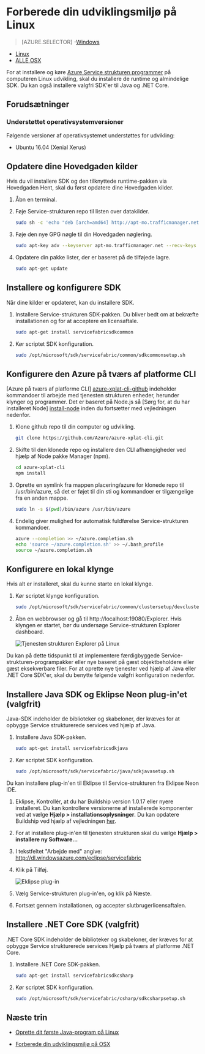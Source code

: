 <properties
   pageTitle="Konfigurere din udviklingsmiljø på Linux | Microsoft Azure"
   description="Installere runtime- og SDK og oprette en lokal udvikling klynge på Linux. Når installationen er fuldført, vil du være klar til at opbygge programmer."
   services="service-fabric"
   documentationCenter=".net"
   authors="seanmck"
   manager="timlt"
   editor=""/>

<tags
   ms.service="service-fabric"
   ms.devlang="dotNet"
   ms.topic="get-started-article"
   ms.tgt_pltfrm="NA"
   ms.workload="NA"
   ms.date="09/26/2016"
   ms.author="seanmck"/>

# <a name="prepare-your-development-environment-on-linux"></a>Forberede din udviklingsmiljø på Linux


> [AZURE.SELECTOR]
-[Windows](service-fabric-get-started.md)
- [Linux](service-fabric-get-started-linux.md)
- [ALLE OSX](service-fabric-get-started-mac.md)

 For at installere og køre [Azure Service strukturen programmer](service-fabric-application-model.md) på computeren Linux udvikling, skal du installere de runtime og almindelige SDK. Du kan også installere valgfri SDK'er til Java og .NET Core.

## <a name="prerequisites"></a>Forudsætninger
### <a name="supported-operating-system-versions"></a>Understøttet operativsystemversioner
Følgende versioner af operativsystemet understøttes for udvikling:

- Ubuntu 16.04 (Xenial Xerus)

## <a name="update-your-apt-sources"></a>Opdatere dine Hovedgaden kilder

Hvis du vil installere SDK og den tilknyttede runtime-pakken via Hovedgaden Hent, skal du først opdatere dine Hovedgaden kilder.

1. Åbn en terminal.
2. Føje Service-strukturen repo til listen over datakilder.

    ```bash
    sudo sh -c 'echo "deb [arch=amd64] http://apt-mo.trafficmanager.net/repos/servicefabric/ trusty main" > /etc/apt/sources.list.d/servicefabric.list'
    ```

3. Føje den nye GPG nøgle til din Hovedgaden nøglering.

    ```bash
    sudo apt-key adv --keyserver apt-mo.trafficmanager.net --recv-keys 417A0893
    ```

4. Opdatere din pakke lister, der er baseret på de tilføjede lagre.

    ```bash
    sudo apt-get update
    ```

## <a name="install-and-set-up-the-sdk"></a>Installere og konfigurere SDK

Når dine kilder er opdateret, kan du installere SDK.

1. Installere Service-strukturen SDK-pakken. Du bliver bedt om at bekræfte installationen og for at acceptere en licensaftale.

    ```bash
    sudo apt-get install servicefabricsdkcommon
    ```

2. Kør scriptet SDK konfiguration.

    ```bash
    sudo /opt/microsoft/sdk/servicefabric/common/sdkcommonsetup.sh
    ```

## <a name="set-up-the-azure-cross-platform-cli"></a>Konfigurere den Azure på tværs af platforme CLI

[Azure på tværs af platforme CLI] [ azure-xplat-cli-github] indeholder kommandoer til arbejde med tjenesten strukturen enheder, herunder klynger og programmer. Det er baseret på Node.js så [Sørg for, at du har installeret Node] [ install-node] inden du fortsætter med vejledningen nedenfor.

1. Klone github repo til din computer og udvikling.

    ```bash
    git clone https://github.com/Azure/azure-xplat-cli.git
    ```

2. Skifte til den klonede repo og installere den CLI afhængigheder ved hjælp af Node pakke Manager (npm).

    ```bash
    cd azure-xplat-cli
    npm install
    ```

3. Oprette en symlink fra mappen placering/azure for klonede repo til /usr/bin/azure, så det er føjet til din sti og kommandoer er tilgængelige fra en anden mappe.

    ```bash
    sudo ln -s $(pwd)/bin/azure /usr/bin/azure
    ```

4. Endelig giver mulighed for automatisk fuldførelse Service-strukturen kommandoer.

    ```bash
    azure --completion >> ~/azure.completion.sh
    echo 'source ~/azure.completion.sh' >> ~/.bash_profile
    source ~/azure.completion.sh
    ```

## <a name="set-up-a-local-cluster"></a>Konfigurere en lokal klynge

Hvis alt er installeret, skal du kunne starte en lokal klynge.

1. Kør scriptet klynge konfiguration.

    ```bash
    sudo /opt/microsoft/sdk/servicefabric/common/clustersetup/devclustersetup.sh
    ```

2. Åbn en webbrowser og gå til http://localhost:19080/Explorer. Hvis klyngen er startet, bør du undersøge Service-strukturen Explorer dashboard.

    ![Tjenesten strukturen Explorer på Linux][sfx-linux]

Du kan på dette tidspunkt til at implementere færdigbyggede Service-strukturen-programpakker eller nye baseret på gæst objektbeholdere eller gæst eksekverbare filer. For at oprette nye tjenester ved hjælp af Java eller .NET Core SDK'er, skal du benytte følgende valgfri konfiguration nedenfor.

## <a name="install-the-java-sdk-and-eclipse-neon-plugin-optional"></a>Installere Java SDK og Eklipse Neon plug-in'et (valgfrit)

Java-SDK indeholder de biblioteker og skabeloner, der kræves for at opbygge Service strukturerede services ved hjælp af Java.

1. Installere Java SDK-pakken.

    ```bash
    sudo apt-get install servicefabricsdkjava
    ```

2. Kør scriptet SDK konfiguration.

    ```bash
    sudo /opt/microsoft/sdk/servicefabric/java/sdkjavasetup.sh
    ```

Du kan installere plug-in'en til Eklipse til Service-strukturen fra Eklipse Neon IDE.

1. Eklipse, Kontrollér, at du har Buildship version 1.0.17 eller nyere installeret. Du kan kontrollere versionerne af installerede komponenter ved at vælge **Hjælp > installationsoplysninger**. Du kan opdatere Buildship ved hjælp af vejledningen [her][buildship-update].

2. For at installere plug-in'en til tjenesten strukturen skal du vælge **Hjælp > installere ny Software...**

3. I tekstfeltet "Arbejde med" angive: http://dl.windowsazure.com/eclipse/servicefabric

4. Klik på Tilføj.

    ![Eklipse plug-in][sf-eclipse-plugin]

5. Vælg Service-strukturen plug-in'en, og klik på Næste.

6. Fortsæt gennem installationen, og accepter slutbrugerlicensaftalen.

## <a name="install-the-net-core-sdk-optional"></a>Installere .NET Core SDK (valgfrit)

.NET Core SDK indeholder de biblioteker og skabeloner, der kræves for at opbygge Service strukturerede services Hjælp på tværs af platforme .NET Core.

1. Installere .NET Core SDK-pakken.

    ```bash
    sudo apt-get install servicefabricsdkcsharp
    ```

2. Kør scriptet SDK konfiguration.

    ```bash
    sudo /opt/microsoft/sdk/servicefabric/csharp/sdkcsharpsetup.sh
    ```

## <a name="next-steps"></a>Næste trin

- [Oprette dit første Java-program på Linux](service-fabric-create-your-first-linux-application-with-java.md)

- [Forberede din udviklingsmiljø på OSX](service-fabric-get-started-mac.md)


<!-- Links -->

[azure-xplat-cli-github]: https://github.com/Azure/azure-xplat-cli
[install-node]: https://nodejs.org/en/download/package-manager/#installing-node-js-via-package-manager
[buildship-update]: https://projects.eclipse.org/projects/tools.buildship

<!--Images -->

[sf-eclipse-plugin]: ./media/service-fabric-get-started-linux/service-fabric-eclipse-plugin.png
[sfx-linux]: ./media/service-fabric-get-started-linux/sfx-linux.png
